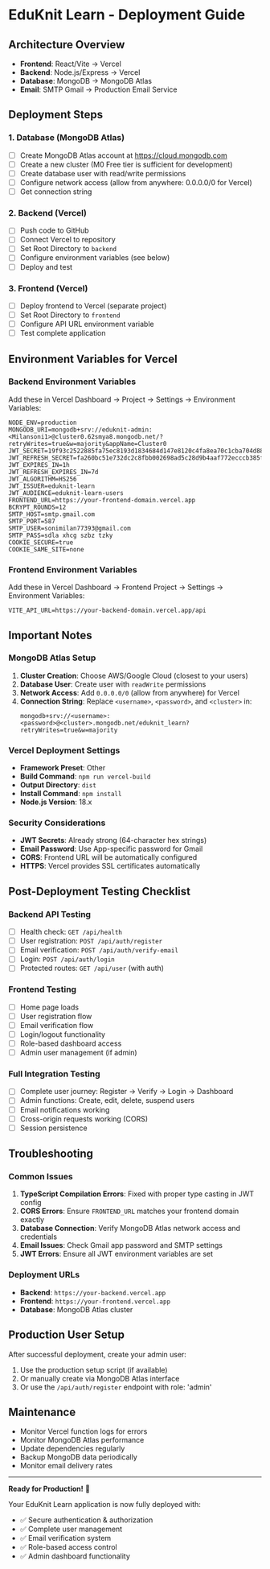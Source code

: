 # EduKnit Learn - Deployment Guide

## Architecture Overview
- **Frontend**: React/Vite → Vercel
- **Backend**: Node.js/Express → Vercel
- **Database**: MongoDB → MongoDB Atlas
- **Email**: SMTP Gmail → Production Email Service

## Deployment Steps

### 1. Database (MongoDB Atlas)
- [ ] Create MongoDB Atlas account at https://cloud.mongodb.com
- [ ] Create a new cluster (M0 Free tier is sufficient for development)
- [ ] Create database user with read/write permissions
- [ ] Configure network access (allow from anywhere: 0.0.0.0/0 for Vercel)
- [ ] Get connection string

### 2. Backend (Vercel)
- [ ] Push code to GitHub
- [ ] Connect Vercel to repository
- [ ] Set Root Directory to `backend`
- [ ] Configure environment variables (see below)
- [ ] Deploy and test

### 3. Frontend (Vercel)
- [ ] Deploy frontend to Vercel (separate project)
- [ ] Set Root Directory to `frontend`
- [ ] Configure API URL environment variable
- [ ] Test complete application

## Environment Variables for Vercel

### Backend Environment Variables
Add these in Vercel Dashboard → Project → Settings → Environment Variables:

```
NODE_ENV=production
MONGODB_URI=mongodb+srv://eduknit-admin:<Milansoni1>@cluster0.62smya8.mongodb.net/?retryWrites=true&w=majority&appName=Cluster0
JWT_SECRET=19f93c2522885fa75ec8193d1834684d147e8120c4fa8ea70c1cba704d883c958459e4aade772d5467fea8847f905f3e7ffeedc3fffe972097dc2780ee1d27d0
JWT_REFRESH_SECRET=fa260bc51e732dc2c8fbb002698ad5c28d9b4aaf772ecccb385fc531c2808fdd18221cdda0c2f165bc5e9e0163c6a5d1c8ca481f420677c762c30c2e51a70142
JWT_EXPIRES_IN=1h
JWT_REFRESH_EXPIRES_IN=7d
JWT_ALGORITHM=HS256
JWT_ISSUER=eduknit-learn
JWT_AUDIENCE=eduknit-learn-users
FRONTEND_URL=https://your-frontend-domain.vercel.app
BCRYPT_ROUNDS=12
SMTP_HOST=smtp.gmail.com
SMTP_PORT=587
SMTP_USER=sonimilan77393@gmail.com
SMTP_PASS=sdla xhcg szbz tzky
COOKIE_SECURE=true
COOKIE_SAME_SITE=none
```

### Frontend Environment Variables
Add these in Vercel Dashboard → Frontend Project → Settings → Environment Variables:

```
VITE_API_URL=https://your-backend-domain.vercel.app/api
```

## Important Notes

### MongoDB Atlas Setup
1. **Cluster Creation**: Choose AWS/Google Cloud (closest to your users)
2. **Database User**: Create user with `readWrite` permissions
3. **Network Access**: Add `0.0.0.0/0` (allow from anywhere) for Vercel
4. **Connection String**: Replace `<username>`, `<password>`, and `<cluster>` in:
   ```
   mongodb+srv://<username>:<password>@<cluster>.mongodb.net/eduknit_learn?retryWrites=true&w=majority
   ```

### Vercel Deployment Settings
- **Framework Preset**: Other
- **Build Command**: `npm run vercel-build`
- **Output Directory**: `dist`
- **Install Command**: `npm install`
- **Node.js Version**: 18.x

### Security Considerations
- **JWT Secrets**: Already strong (64-character hex strings)
- **Email Password**: Use App-specific password for Gmail
- **CORS**: Frontend URL will be automatically configured
- **HTTPS**: Vercel provides SSL certificates automatically

## Post-Deployment Testing Checklist

### Backend API Testing
- [ ] Health check: `GET /api/health`
- [ ] User registration: `POST /api/auth/register`
- [ ] Email verification: `POST /api/auth/verify-email`
- [ ] Login: `POST /api/auth/login`
- [ ] Protected routes: `GET /api/user` (with auth)

### Frontend Testing
- [ ] Home page loads
- [ ] User registration flow
- [ ] Email verification flow
- [ ] Login/logout functionality
- [ ] Role-based dashboard access
- [ ] Admin user management (if admin)

### Full Integration Testing
- [ ] Complete user journey: Register → Verify → Login → Dashboard
- [ ] Admin functions: Create, edit, delete, suspend users
- [ ] Email notifications working
- [ ] Cross-origin requests working (CORS)
- [ ] Session persistence

## Troubleshooting

### Common Issues
1. **TypeScript Compilation Errors**: Fixed with proper type casting in JWT config
2. **CORS Errors**: Ensure `FRONTEND_URL` matches your frontend domain exactly
3. **Database Connection**: Verify MongoDB Atlas network access and credentials
4. **Email Issues**: Check Gmail app password and SMTP settings
5. **JWT Errors**: Ensure all JWT environment variables are set

### Deployment URLs
- **Backend**: `https://your-backend.vercel.app`
- **Frontend**: `https://your-frontend.vercel.app`
- **Database**: MongoDB Atlas cluster

## Production User Setup

After successful deployment, create your admin user:

1. Use the production setup script (if available)
2. Or manually create via MongoDB Atlas interface
3. Or use the `/api/auth/register` endpoint with role: 'admin'

## Maintenance

- Monitor Vercel function logs for errors
- Monitor MongoDB Atlas performance
- Update dependencies regularly
- Backup MongoDB data periodically
- Monitor email delivery rates

---

**Ready for Production!** 🚀

Your EduKnit Learn application is now fully deployed with:
- ✅ Secure authentication & authorization
- ✅ Complete user management
- ✅ Email verification system
- ✅ Role-based access control
- ✅ Admin dashboard functionality
